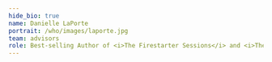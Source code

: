 ```yaml
---
hide_bio: true
name: Danielle LaPorte
portrait: /who/images/laporte.jpg
team: advisors
role: Best-selling Author of <i>The Firestarter Sessions</i> and <i>The Desire Map</i>
---
```


